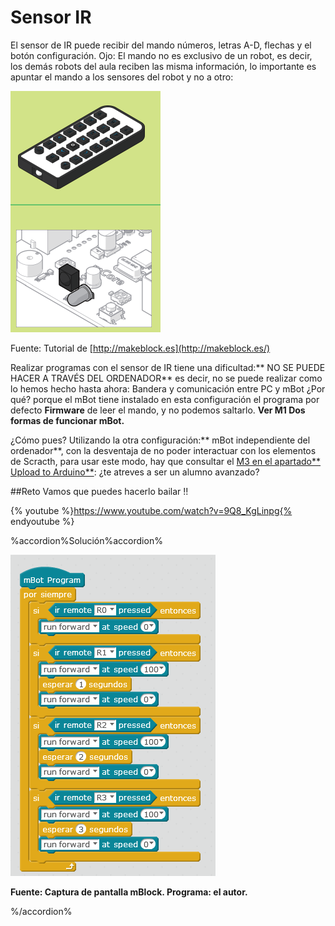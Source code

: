 
# Sensor IR

El sensor de IR puede recibir del mando números, letras A-D, flechas y el botón configuración. Ojo: El mando no es exclusivo de un robot, es decir, los demás robots del aula reciben las misma información, lo importante es apuntar el mando a los sensores del robot y no a otro:

![](img/sensorIR.png)

Fuente: Tutorial de [http://makeblock.es](http://makeblock.es/)

Realizar programas con el sensor de IR tiene una dificultad:** NO SE PUEDE HACER A TRAVÉS DEL ORDENADOR** es decir, no se puede realizar como lo hemos hecho hasta ahora: Bandera y comunicación entre PC y mBot ¿Por qué? porque el mBot tiene instalado en esta configuración el programa por defecto **Firmware** de leer el mando, y no podemos saltarlo. **Ver M1 Dos formas de funcionar mBot.**

¿Cómo pues? Utilizando la otra configuración:** mBot independiente del ordenador**, con la desventaja de no poder interactuar con los elementos de Scracth, para usar este modo, hay que consultar el [M3 en el apartado** Upload to Arduino**](https://catedu.gitbooks.io/robotica-educativa-con-mbot/content/upload_to_arduino.html): ¿te atreves a ser un alumno avanzado?

##Reto
Vamos que puedes hacerlo bailar !!

{% youtube %}https://www.youtube.com/watch?v=9Q8_KgLinpg{% endyoutube %}

%accordion%Solución%accordion%

![](img/sensorIR-programa.png)

**Fuente: Captura de pantalla mBlock. Programa: el autor.**

%/accordion%




